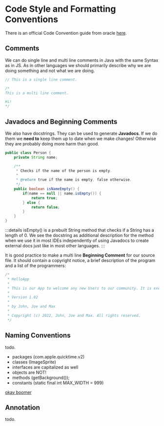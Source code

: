 # Code Style and Formatting Conventions

There is an official Code Convention guide from oracle [here](https://www.oracle.com/technetwork/java/codeconventions-150003.pdf).

## Comments

We can do single line and multi line comments in Java with the same Syntax as in JS. As in other languages we should primarily describe why we are doing something and not what we are doing.

```java
// This is a single line comment.

/*
This is a multi line comment.

Hi!
*/
```

## Javadocs and Beginning Comments

We also have docstrings. They can be used to generate **Javadocs**. If we do them we **need to** keep them up to date when we make changes! Otherwise they are probably doing more harm than good.

```java
public class Person {    
    private String name;

    /**
     * Checks if the name of the person is empty.
     *
     * @return true if the name is empty, false otherwise.
     */
    public boolean isNameEmpty() {
        if(name == null || name.isEmpty()) {
            return true;
        } else {
            return false;
        }
    }
}
```

:::details
isEmpty() is a prebuilt String method that checks if a String has a length of 0.
We see the docstring as additional description for the method when we use it in most IDEs independently of using Javadocs to create external docs just like in most other languages.
:::

It is good practice to make a multi line **Beginning Comment** for our source file. It should contain a copyright notice, a brief description of the program and a list of the programmers:

```java
/*
 * HelloApp
 * 
 * This is our App to welcome any new Users to our community. It is executed upon registration and can be repeated manually at any point later on.
 * 
 * Version 1.02
 * 
 * by John, Joe and Max
 * 
 * Copyright (c) 2022, John, Joe and Max. All rights reserved.
 */

```

## Naming Conventions

todo.

- packages (com.apple.quicktime.v2)
- classes (ImageSprite)
- interfaces are capitalized as well
- objects are NOT!
- methods (getBackground());
- constants (static final int MAX_WIDTH = 999)

[okay boomer](https://www.oracle.com/java/technologies/javase/codeconventions-namingconventions.html)

## Annotation

todo.
